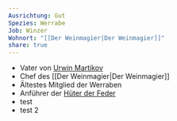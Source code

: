 ```yaml
---
Ausrichtung: Gut
Spezies: Werrabe
Job: Winzer
Wohnort: "[[Der Weinmagier|Der Weinmagier]]"
share: true
---
```

- Vater von [Urwin Martikov](Urwin%20Martikov.md)
- Chef des [[Der Weinmagier|Der Weinmagier]]
- Ältestes Mitglied der Werraben
- Anführer der [Hüter der Feder](H%C3%BCter%20der%20Feder.md)
- test
- test 2